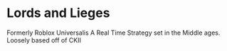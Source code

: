 # Lords and Lieges
 Formerly Roblox Universalis
A Real Time Strategy set in the Middle ages. 
Loosely based off of CKII